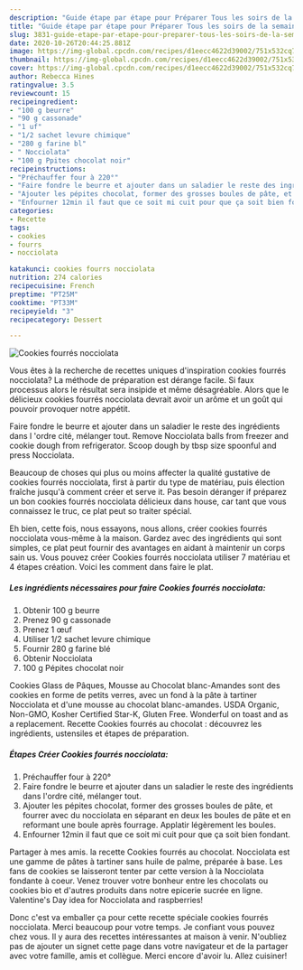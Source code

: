 ```yaml
---
description: "Guide étape par étape pour Préparer Tous les soirs de la semaine Cookies fourrés nocciolata"
title: "Guide étape par étape pour Préparer Tous les soirs de la semaine Cookies fourrés nocciolata"
slug: 3831-guide-etape-par-etape-pour-preparer-tous-les-soirs-de-la-semaine-cookies-fourres-nocciolata
date: 2020-10-26T20:44:25.881Z
image: https://img-global.cpcdn.com/recipes/d1eecc4622d39002/751x532cq70/cookies-fourres-nocciolata-photo-principale-de-la-recette.jpg
thumbnail: https://img-global.cpcdn.com/recipes/d1eecc4622d39002/751x532cq70/cookies-fourres-nocciolata-photo-principale-de-la-recette.jpg
cover: https://img-global.cpcdn.com/recipes/d1eecc4622d39002/751x532cq70/cookies-fourres-nocciolata-photo-principale-de-la-recette.jpg
author: Rebecca Hines
ratingvalue: 3.5
reviewcount: 15
recipeingredient:
- "100 g beurre"
- "90 g cassonade"
- "1 uf"
- "1/2 sachet levure chimique"
- "280 g farine bl"
- " Nocciolata"
- "100 g Ppites chocolat noir"
recipeinstructions:
- "Préchauffer four à 220°"
- "Faire fondre le beurre et ajouter dans un saladier le reste des ingrédients dans l&#39;ordre cité, mélanger tout."
- "Ajouter les pépites chocolat, former des grosses boules de pâte, et fourrer avec du nocciolata en séparant en deux les boules de pâte et en reformant une boule après fourrage. Applatir légèrement les boules."
- "Enfourner 12min il faut que ce soit mi cuit pour que ça soit bien fondant."
categories:
- Recette
tags:
- cookies
- fourrs
- nocciolata

katakunci: cookies fourrs nocciolata 
nutrition: 274 calories
recipecuisine: French
preptime: "PT25M"
cooktime: "PT33M"
recipeyield: "3"
recipecategory: Dessert

---
```



![Cookies fourrés nocciolata](https://img-global.cpcdn.com/recipes/d1eecc4622d39002/751x532cq70/cookies-fourres-nocciolata-photo-principale-de-la-recette.jpg)

Vous êtes à la recherche de recettes uniques d'inspiration cookies fourrés nocciolata? La méthode de préparation est dérange facile. Si faux processus alors le résultat sera insipide et même désagréable. Alors que le délicieux cookies fourrés nocciolata devrait avoir un arôme et un goût qui pouvoir provoquer notre appétit.

Faire fondre le beurre et ajouter dans un saladier le reste des ingrédients dans l &#39;ordre cité, mélanger tout. Remove Nocciolata balls from freezer and cookie dough from refrigerator. Scoop dough by tbsp size spoonful and press Nocciolata.

Beaucoup de choses qui plus ou moins affecter la qualité gustative de cookies fourrés nocciolata, first à partir du type de matériau, puis élection fraîche jusqu'à comment créer et serve it. Pas besoin déranger if préparez un bon cookies fourrés nocciolata délicieux dans house, car tant que vous connaissez le truc, ce plat peut so traiter spécial.


Eh bien, cette fois, nous essayons, nous allons, créer cookies fourrés nocciolata vous-même à la maison. Gardez avec des ingrédients qui sont simples, ce plat peut fournir des avantages en aidant à maintenir un corps sain us. Vous pouvez créer Cookies fourrés nocciolata utiliser 7 matériau et 4 étapes création. Voici les comment dans faire le plat.

<!--inarticleads1-->

##### Les ingrédients nécessaires pour faire Cookies fourrés nocciolata:

1. Obtenir 100 g beurre
1. Prenez 90 g cassonade
1. Prenez 1 œuf
1. Utiliser 1/2 sachet levure chimique
1. Fournir 280 g farine blé
1. Obtenir  Nocciolata
1.  100 g Pépites chocolat noir


Cookies Glass de Pâques, Mousse au Chocolat blanc-Amandes sont des cookies en forme de petits verres, avec un fond à la pâte à tartiner Nocciolata et d&#39;une mousse au chocolat blanc-amandes. USDA Organic, Non-GMO, Kosher Certified Star-K, Gluten Free. Wonderful on toast and as a replacement. Recette Cookies fourrés au chocolat : découvrez les ingrédients, ustensiles et étapes de préparation. 

<!--inarticleads2-->

##### Étapes Créer Cookies fourrés nocciolata:

1. Préchauffer four à 220°
1. Faire fondre le beurre et ajouter dans un saladier le reste des ingrédients dans l&#39;ordre cité, mélanger tout.
1. Ajouter les pépites chocolat, former des grosses boules de pâte, et fourrer avec du nocciolata en séparant en deux les boules de pâte et en reformant une boule après fourrage. Applatir légèrement les boules.
1. Enfourner 12min il faut que ce soit mi cuit pour que ça soit bien fondant.


Partager à mes amis. la recette Cookies fourrés au chocolat. Nocciolata est une gamme de pâtes à tartiner sans huile de palme, préparée à base. Les fans de cookies se laisseront tenter par cette version à la Nocciolata fondante à coeur. Venez trouver votre bonheur entre les chocolats ou cookies bio et d&#39;autres produits dans notre epicerie sucrée en ligne. Valentine&#39;s Day idea for Nocciolata and raspberries! 


Donc c'est va emballer ça pour cette recette spéciale cookies fourrés nocciolata. Merci beaucoup pour votre temps. Je confiant vous pouvez chez vous. Il y aura des recettes  intéressantes at maison à venir. N'oubliez pas de ajouter un signet cette page dans votre navigateur et de la partager avec votre famille, amis et collègue. Merci encore d'avoir lu. Allez cuisiner!
